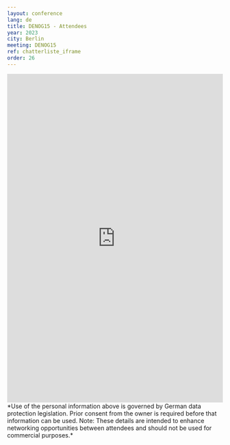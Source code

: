 ```yaml
---
layout: conference
lang: de
title: DENOG15 - Attendees
year: 2023
city: Berlin
meeting: DENOG15
ref: chatterliste_iframe
order: 26
---
```

<iframe src="https://www.denog.de/pretix-attendeelist/denog15/" width="100%" height="768" frameborder="0" scrolling="yes" marginheight="0" marginwidth="0" name="Attendeelist" title="DENOG15 Attendees">
  <!-- Textalternativen werden nicht unterstützt -->
</iframe>
<br> 
*Use of the personal information above is governed by German data protection legislation. Prior consent from the owner is required before that information can be used. Note: These details are intended to enhance networking opportunities between attendees and should not be used for commercial purposes.*
